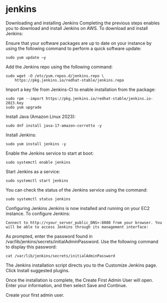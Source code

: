 # jenkins
Downloading and installing Jenkins
Completing the previous steps enables you to download and install Jenkins on AWS. To download and install Jenkins:

Ensure that your software packages are up to date on your instance by using the following command to perform a quick software update:
```
sudo yum update –y
```
Add the Jenkins repo using the following command:
```
sudo wget -O /etc/yum.repos.d/jenkins.repo \
    https://pkg.jenkins.io/redhat-stable/jenkins.repo
```

Import a key file from Jenkins-CI to enable installation from the package:
```
sudo rpm --import https://pkg.jenkins.io/redhat-stable/jenkins.io-2023.key
sudo yum upgrade
```

Install Java (Amazon Linux 2023):
```
sudo dnf install java-17-amazon-corretto -y
```
Install Jenkins:
```
sudo yum install jenkins -y
```
Enable the Jenkins service to start at boot:
```
sudo systemctl enable jenkins
```
Start Jenkins as a service:
```
sudo systemctl start jenkins
```
You can check the status of the Jenkins service using the command:
```
sudo systemctl status jenkins
```



Configuring Jenkins
Jenkins is now installed and running on your EC2 instance. To configure Jenkins:
```
Connect to http://<your_server_public_DNS>:8080 from your browser. You will be able to access Jenkins through its management interface:
```

As prompted, enter the password found in /var/lib/jenkins/secrets/initialAdminPassword.
Use the following command to display this password:
```
cat /var/lib/jenkins/secrets/initialAdminPassword
```
The Jenkins installation script directs you to the Customize Jenkins page. Click Install suggested plugins.

Once the installation is complete, the Create First Admin User will open. Enter your information, and then select Save and Continue.

Create your first admin user.